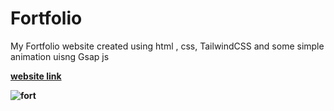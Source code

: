 # Fortfolio
My Fortfolio website created using html , css, TailwindCSS and some simple animation uisng Gsap js

 <a href="tidersky.netlify.app"><b>website link<b></a>


![fort](https://github.com/PrethamMuthappa/Fortfolio/assets/98420696/745f2094-38fb-49da-9216-f67433d23ad3)
